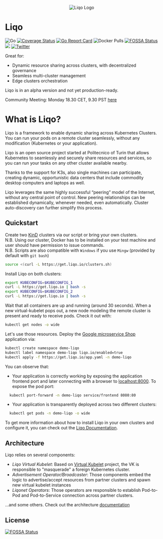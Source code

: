 <p align="center">
<img alt="Liqo Logo" src="https://doc.liqo.io/images/logo-liqo-blue.svg" />
</p>

# Liqo

![Go](https://github.com/liqotech/liqo/workflows/Go/badge.svg) 
[![Coverage Status](https://coveralls.io/repos/github/liqotech/liqo/badge.svg?branch=master)](https://coveralls.io/github/liqotech/liqo?branch=master)
[![Go Report Card](https://goreportcard.com/badge/github.com/liqotech/liqo)](https://goreportcard.com/report/github.com/liqotech/liqo)
![Docker Pulls](https://img.shields.io/docker/pulls/liqo/virtual-kubelet?label=Liqo%20vkubelet%20pulls)
[![FOSSA Status](https://app.fossa.com/api/projects/git%2Bgithub.com%2Fliqotech%2Fliqo.svg?type=shield)](https://app.fossa.com/projects/git%2Bgithub.com%2Fliqotech%2Fliqo?ref=badge_shield)
[<img src="https://img.shields.io/badge/slack-liqo.io-yellow">](https://liqo-io.slack.com) 
[![Twitter](https://img.shields.io/twitter/url/https/twitter.com/liqo_io.svg?style=social&label=Follow%20%40liqo_io)](https://twitter.com/liqo_io)

Great for:
* Dynamic resource sharing across clusters, with decentralized governance
* Seamless multi-cluster management
* Edge clusters orchestration

Liqo is in an alpha version and not yet production-ready.

Community Meeting: Monday 18.30 CET, 9.30 PST [here](https://meet.google.com/dyr-ieso-smu)

# What is Liqo?

Liqo is a framework to enable dynamic sharing across Kubernetes Clusters. You can run your pods on a remote cluster
seamlessly, without any modification (Kubernetes or your application). 

Liqo is an open source project started at Politecnico of Turin that allows Kubernetes to seamlessly and securely share resources and services, so you can run your tasks on any other cluster available nearby.

Thanks to the support for K3s, also single machines can participate, creating dynamic, opportunistic data centers that include commodity desktop computers and laptops as well.

Liqo leverages the same highly successful “peering” model of the Internet, without any central point of control. New peering relationships can be established dynamically, whenever needed, even automatically. Cluster auto-discovery can further simplify this process.

## Quickstart

Create two [KinD](https://kind.sigs.k8s.io/) clusters via our script or bring your own clusters.  
N.B. Using our cluster, Docker has to be installed on your test machine and user should have permission to issue commands.  
N.B. Scripts are also compatible with `Windows` if you use `Mingw` (provided by default with `git bash`)

```bash
source <(curl -L https://get.liqo.io/clusters.sh)
```

Install Liqo on both clusters:

```bash
export KUBECONFIG=$KUBECONFIG_1
curl -L https://get.liqo.io | bash -s
export KUBECONFIG=$KUBECONFIG_2
curl -L https://get.liqo.io | bash -s
```

Wait that all containers are up and running (around 30 seconds). When a new virtual-kubelet pops out, a new node modeling the remote cluster is present and ready to receive pods. Check it out with:

```bash
kubectl get nodes -o wide
```

Let's use those resources. Deploy the [Google microservice Shop](https://github.com/liqotech/microservices-demo/blob/master/release/kubernetes-manifests.yaml) application via: 

```bash
kubectl create namespace demo-liqo
kubectl label namespace demo-liqo liqo.io/enabled=true
kubectl apply -f https://get.liqo.io/app.yaml -n demo-liqo
```

You can observe that:

* Your application is correctly working by exposing the application frontend port and later connecting with a browser to [localhost:8000](localhost:8000). To expose the pod port:
```bash
  kubectl port-forward -n demo-liqo service/frontend 8080:80
```
* Your application is transparently deployed across two different clusters:
```bash
  kubectl get pods -n demo-liqo -o wide  
``` 

To get more information about how to install Liqo in your own clusters and configure it, you can check out the [Liqo Documentation](https://doc.liqo.io/user/).

## Architecture

Liqo relies on several components:

* *Liqo Virtual Kubelet*: Based on [Virtual Kubelet](https://github.com/virtual-kubelet/virtual-kubelet) project, the VK
 is responsible to "masquerade" a foreign Kubernetes cluster.
* *Advertisement Operator/Broadcaster*: Those components embed the logic to advertise/accept resources from partner
 clusters and spawn new virtual kubelet instances
* *Liqonet Operators*: Those operators are responsible to establish Pod-to-Pod and Pod-to-Service connection across 
partner clusters.

...and some others. Check out the architecture [documentation](https://doc.liqo.io/architecture/)


## License
[![FOSSA Status](https://app.fossa.com/api/projects/git%2Bgithub.com%2Fliqotech%2Fliqo.svg?type=large)](https://app.fossa.com/projects/git%2Bgithub.com%2Fliqotech%2Fliqo?ref=badge_large)
